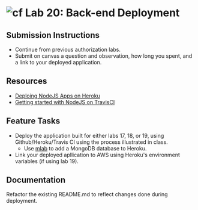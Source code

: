 ![cf](https://i.imgur.com/7v5ASc8.png) Lab 20: Back-end Deployment
======

## Submission Instructions
* Continue from previous authorization labs.
* Submit on canvas a question and observation, how long you spent, and a link to your deployed application.

## Resources
* [Deploing NodeJS Apps on Heroku](https://devcenter.heroku.com/articles/deploying-nodejs)
* [Getting started with NodeJS on TravisCI](https://docs.travis-ci.com/user/languages/javascript-with-nodejs)

## Feature Tasks  
* Deploy the application built for either labs 17, 18, or 19, using Github/Heroku/Travis CI using the process illustrated in class.
  * Use [mlab](https://elements.heroku.com/addons/mongolab) to add a MongoDB database to Heroku.
* Link your deployed apllication to AWS using Heroku's environment variables (if using lab 19).


## Documentation
Refactor the existing README.md to reflect changes done during deployment.